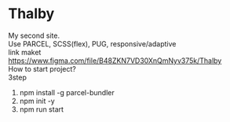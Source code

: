 # Thalby
My second site. <br>
Use PARCEL, SCSS(flex), PUG, responsive/adaptive <br>
link maket https://www.figma.com/file/B48ZKN7VD30XnQmNyv375k/Thalby <br>
How to start project? <br>3step
1. npm install -g parcel-bundler
2. npm init -y
3. npm run start

